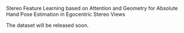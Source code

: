 
Stereo Feature Learning based on Attention and Geometry for Absolute Hand Pose Estimation in Egocentric Stereo Views

The dataset will be released soon.
